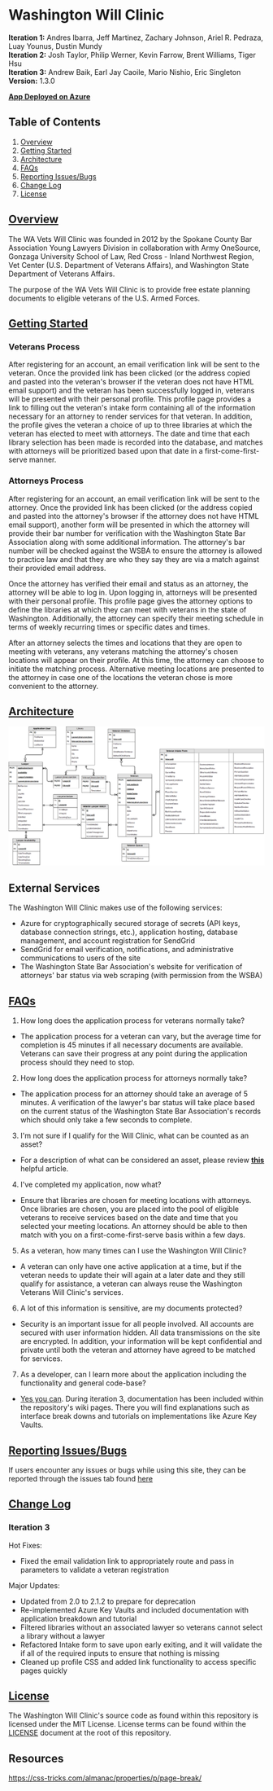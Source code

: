 # Washington Will Clinic
**Iteration 1:** Andres Ibarra, Jeff Martinez, Zachary Johnson, Ariel R. Pedraza, Luay Younus, Dustin Mundy<br/>
**Iteration 2:** Josh Taylor, Philip Werner, Kevin Farrow, Brent Williams, Tiger Hsu<br/>
**Iteration 3:** Andrew Baik, Earl Jay Caoile, Mario Nishio, Eric Singleton<br/>
**Version:** 1.3.0

[**App Deployed on Azure**](https://www.vetswillclinic.org/)

## Table of Contents

1. [Overview](https://github.com/Will-Clinic/WA-Will-Clinic/new/master?readme=1#overview)
2. [Getting Started](https://github.com/Will-Clinic/WA-Will-Clinic/new/master?readme=1#getting-started)
3. [Architecture](https://github.com/Will-Clinic/WA-Will-Clinic/new/master?readme=1#architecture)
4. [FAQs](https://github.com/Will-Clinic/WA-Will-Clinic/new/master?readme=1#faqs)
5. [Reporting Issues/Bugs](https://github.com/Will-Clinic/WA-Will-Clinic/new/master?readme=1#reporting-issuesbugs)
6. [Change Log](https://github.com/Will-Clinic/WA-Will-Clinic/new/master?readme=1#change-log)
7. [License](https://github.com/Will-Clinic/WA-Will-Clinic/new/master?readme=1#license)

## [Overview](https://github.com/Will-Clinic/WA-Will-Clinic/new/master?readme=1#table-of-contents)
The WA Vets Will Clinic was founded in 2012 by the Spokane County Bar Association Young Lawyers Division in collaboration with Army OneSource, Gonzaga University School of Law, Red Cross - Inland Northwest Region, Vet Center (U.S. Department of Veterans Affairs), and  Washington State Department of Veterans Affairs.

The purpose of the WA Vets Will Clinic is to provide free estate planning documents to eligible veterans of the U.S. Armed Forces.

## [Getting Started](https://github.com/Will-Clinic/WA-Will-Clinic/new/master?readme=1#table-of-contents)

### Veterans Process
After registering for an account, an email verification link will be sent to the veteran. Once the provided link has been clicked (or the address copied and pasted into the veteran's browser if the veteran does not have HTML email support) and the veteran has been successfully logged in, veterans will be presented
with their personal profile. This profile page provides a link to filling
out the veteran's intake form containing all of the information necessary
for an attorney to render services for that veteran. In addition, the profile
gives the veteran a choice of up to three libraries at which the veteran has
elected to meet with attorneys. The date and time that each library selection
has been made is recorded into the database, and matches with attorneys will
be prioritized based upon that date in a first-come-first-serve manner.

### Attorneys Process
After registering for an account, an email verification link will be sent to the attorney. Once the provided link has been clicked (or the address copied and pasted into the attorney's browser if the attorney does not have HTML email support), another form will be presented in which the attorney will provide their bar number for verification with the Washington State Bar Association along with some additional information. The attorney's bar number will be checked against the WSBA to ensure the attorney is allowed to practice law and that they are who they say they are via a match against their provided email address.

Once the attorney has verified their email and status as an attorney, the
attorney will be able to log in. Upon logging in, attorneys will be presented
with their personal profile. This profile page gives the attorney options
to define the libraries at which they can meet with veterans in the state
of Washington. Additionally, the attorney can specify their meeting schedule
in terms of weekly recurring times or specific dates and times. 

After an attorney selects the times and locations that they are open to
meeting with veterans, any veterans matching the attorney's chosen locations
will appear on their profile. At this time, the attorney can choose to
initiate the matching process. Alternative meeting locations are presented
to the attorney in case one of the locations the veteran chose is more
convenient to the attorney.

## [Architecture](https://github.com/Will-Clinic/WA-Will-Clinic/new/master?readme=1#table-of-contents)
![Database Schema](/Resources/dbSchema.png)

## External Services

The Washington Will Clinic makes use of the following services:

- Azure for cryptographically secured storage of secrets (API keys, database connection strings, etc.), application hosting, database management, and account registration for SendGrid 
- SendGrid for email verification, notifications, and administrative communications to users of the site
- The Washington State Bar Association's website for verification of attorneys' bar status via web scraping (with permission from the WSBA)

## [FAQs](https://github.com/Will-Clinic/WA-Will-Clinic/new/master?readme=1#table-of-contents)
1. How long does the application process for veterans normally take?
  + The application process for a veteran can vary, but the average time for completion is 45 minutes if all necessary documents are available. Veterans can save their progress at any point during the application process should they need to stop.
  
2. How long does the application process for attorneys normally take?
  + The application process for an attorney should take an average of 5
  minutes. A verification of the lawyer's bar status will take place based
  on the current status of the Washington State Bar Association's records
  which should only take a few seconds to complete.

3. I'm not sure if I qualify for the Will Clinic, what can be counted as an asset?
  + For a description of what can be considered an asset, please review [**this**](https://www.sapling.com/12085934/examples-personal-assets) helpful article.
4. I've completed my application, now what?
  + Ensure that libraries are chosen for meeting locations with attorneys.
  Once libraries are chosen, you are placed into the pool of eligible 
  veterans to receive services based on the date and time that you selected
  your meeting locations. An attorney should be able to then match with you
  on a first-come-first-serve basis within a few days.

5. As a veteran, how many times can I use the Washington Will Clinic?
  + A veteran can only have one active application at a time, but if the veteran needs to update their will again at a later date and they still qualify for assistance, a veteran can always reuse the Washington Veterans Will Clinic's services.

6. A lot of this information is sensitive, are my documents protected?
  + Security is an important issue for all people involved. All accounts are secured with user information hidden. All data transmissions on the site
  are encrypted. In addition, your information will be kept confidential and
  private until both the veteran and attorney have agreed to be matched for
  services.

7. As a developer, can I learn more about the application including the functionality and general code-base?
  + [Yes you can](https://github.com/Will-Clinic/WA-Will-Clinic/wiki). During iteration 3, documentation has been included within the repository's wiki pages. There you will find explanations such as interface break downs and tutorials on implementations like Azure Key Vaults. 
  
## [Reporting Issues/Bugs](https://github.com/Will-Clinic/WA-Will-Clinic/new/master?readme=1#table-of-contents)
If users encounter any issues or bugs while using this site, they can be reported through the issues tab found [here](https://github.com/Will-Clinic/WA-Will-Clinic/issues)

## [Change Log](https://github.com/Will-Clinic/WA-Will-Clinic/new/master?readme=1#table-of-contents)
### Iteration 3
Hot Fixes:

* Fixed the email validation link to appropriately route and pass in parameters to validate a veteran registration

Major Updates:

* Updated from 2.0 to 2.1.2 to prepare for deprecation
* Re-implemented Azure Key Vaults and included documentation with application breakdown and tutorial
* Filtered libraries without an associated lawyer so veterans cannot select a library without a lawyer
* Refactored Intake form to save upon early exiting, and it will validate the if all of the required inputs to ensure that nothing is missing
* Cleaned up profile CSS and added link functionality to access specific pages quickly

## [License](https://github.com/Will-Clinic/WA-Will-Clinic/new/master?readme=1#table-of-contents)
The Washington Will Clinic's source code as found within this repository
is licensed under the MIT License. License terms can be found within the
[LICENSE](/LICENSE) document at the root of this repository.

## Resources
https://css-tricks.com/almanac/properties/p/page-break/
